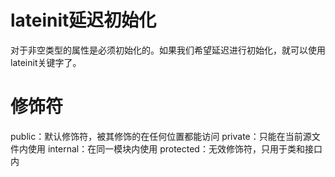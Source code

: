 # lateinit延迟初始化  
对于非空类型的属性是必须初始化的。如果我们希望延迟进行初始化，就可以使用lateinit关键字了。

# 修饰符
public：默认修饰符，被其修饰的在任何位置都能访问
private：只能在当前源文件内使用
internal：在同一模块内使用
protected：无效修饰符，只用于类和接口内


